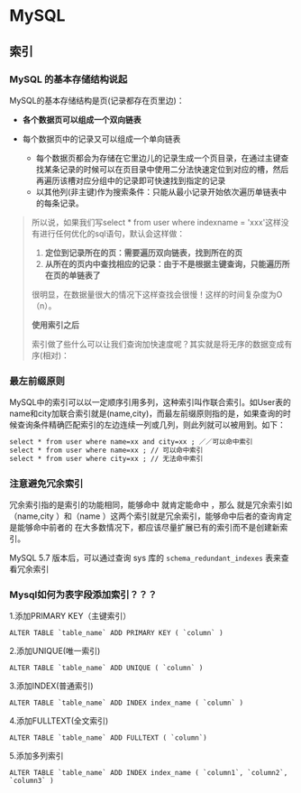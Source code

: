 # MySQL

## 索引

### MySQL 的基本存储结构说起

MySQL的基本存储结构是页(记录都存在页里边)：

- **各个数据页可以组成一个双向链表**

- 每个数据页中的记录又可以组成一个单向链表

  - 每个数据页都会为存储在它里边儿的记录生成一个页目录，在通过主键查找某条记录的时候可以在页目录中使用二分法快速定位到对应的槽，然后再遍历该槽对应分组中的记录即可快速找到指定的记录
  - 以其他列(非主键)作为搜索条件：只能从最小记录开始依次遍历单链表中的每条记录。

  

> 所以说，如果我们写select * from user where indexname = 'xxx'这样没有进行任何优化的sql语句，默认会这样做：
>
> 1. **定位到记录所在的页：需要遍历双向链表，找到所在的页**
> 2. **从所在的页内中查找相应的记录：由于不是根据主键查询，只能遍历所在页的单链表了**
>
> 很明显，在数据量很大的情况下这样查找会很慢！这样的时间复杂度为O（n）。
>
> **使用索引之后**
>
> 索引做了些什么可以让我们查询加快速度呢？其实就是将无序的数据变成有序(相对)：

### 最左前缀原则

MySQL中的索引可以以一定顺序引用多列，这种索引叫作联合索引。如User表的name和city加联合索引就是(name,city)，而最左前缀原则指的是，如果查询的时候查询条件精确匹配索引的左边连续一列或几列，则此列就可以被用到。如下：

```xml
select * from user where name=xx and city=xx ; ／／可以命中索引
select * from user where name=xx ; // 可以命中索引
select * from user where city=xx ; // 无法命中索引            
```

### 注意避免冗余索引

冗余索引指的是索引的功能相同，能够命中 就肯定能命中 ，那么 就是冗余索引如（name,city ）和（name ）这两个索引就是冗余索引，能够命中后者的查询肯定是能够命中前者的 在大多数情况下，都应该尽量扩展已有的索引而不是创建新索引。

MySQL 5.7 版本后，可以通过查询 sys 库的 `schema_redundant_indexes` 表来查看冗余索引

### Mysql如何为表字段添加索引？？？

1.添加PRIMARY KEY（主键索引）

```
ALTER TABLE `table_name` ADD PRIMARY KEY ( `column` ) 
```

2.添加UNIQUE(唯一索引)

```
ALTER TABLE `table_name` ADD UNIQUE ( `column` ) 
```

3.添加INDEX(普通索引)

```
ALTER TABLE `table_name` ADD INDEX index_name ( `column` )
```

4.添加FULLTEXT(全文索引)

```
ALTER TABLE `table_name` ADD FULLTEXT ( `column`) 
```

5.添加多列索引

```
ALTER TABLE `table_name` ADD INDEX index_name ( `column1`, `column2`, `column3` )
```